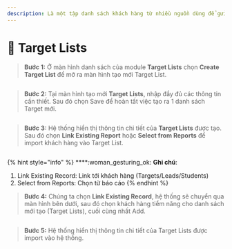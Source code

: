 ```yaml
---
description: Là một tập danh sách khách hàng từ nhiều nguồn dùng để gửi lên hệ thống
---
```


# 🎯 Target Lists

> **Bước 1:**  Ở màn hình danh sách của module **Target Lists** chọn **Create Target List** để mở ra màn hình tạo mới Target List.

<figure><img src="../../.gitbook/assets/image (14) (2) (1).png" alt=""><figcaption></figcaption></figure>

> **Bước 2:** Tại màn hình tạo mới **Target Lists**, nhập đầy đủ các thông tin cần thiết. Sau đó chọn Save để hoàn tất việc tạo ra 1 danh sách Target mới.

<figure><img src="../../.gitbook/assets/image (2) (3) (1).png" alt=""><figcaption></figcaption></figure>

> **Bước 3:** Hệ thống hiển thị thông tin chi tiết của **Target Lists** được tạo. Sau đó chọn **Link Existing Report** hoặc **Select from Reports** để import khách hàng vào Target List.

<figure><img src="../../.gitbook/assets/image (105).png" alt=""><figcaption></figcaption></figure>

{% hint style="info" %}
****:woman\_gesturing\_ok: **Ghi chú**:

1. Link Existing Record: Link tới khách hàng (Targets/Leads/Students)&#x20;
2. Select from Reports: Chọn từ báo cáo
{% endhint %}

> **Bước 4:** Chúng ta chọn **Link Existing Record**, hệ thống sẽ chuyển qua màn hình bên dưới, sau đó chọn khách hàng tiềm năng cho danh sách mới tạo (Target Lists), cuối cùng nhất Add.

<figure><img src="../../.gitbook/assets/image (104).png" alt=""><figcaption></figcaption></figure>

> **Bước 5:** Hệ thống hiển thị thông tin chi tiết của Target Lists được import vào hệ thống.

<figure><img src="../../.gitbook/assets/image (5) (1) (3).png" alt=""><figcaption></figcaption></figure>
